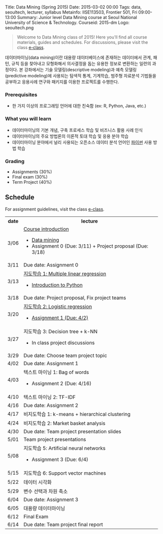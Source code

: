 Title: Data Mining (Spring 2015)
Date: 2015-03-02 00:00
Tags: data, seoultech, lecturer, syllabus
Metainfo: IISE113503, Frontier 501, Fri 09:00-13:00
Summary: Junior level Data Mining course at Seoul National University of Science & Technology.
Courseid: 2015-dm
Logo: seoultech.png

> Welcome to Data Mining class of 2015!
> Here you'll find all course materials, guides and schedules.
> For discussions, please visit the class [e-class](http://eclass.seoultech.ac.kr/).

데이터마이닝(data mining)이란 대용량 데이터베이스에 존재하는 데이터에서 관계, 패턴, 규칙 등을 찾아내고 모형화해서 의사결정을 돕는 유용한 정보로 변환하는 일련의 과정이다.
본 강좌에서는 기술 모델링(descriptive modeling)과 예측 모델링(predictive modeling)에 사용되는 탐색적 통계, 기계학습, 범주형 자료분석 기법들을 공부하고 응용사례 연구와 패키지를 이용한 프로젝트를 수행한다.

### Prerequisites
- 한 가지 이상의 프로그래밍 언어에 대한 친숙함 (ex: R, Python, Java, etc.)

### What you will learn
- 데이터마이닝의 기본 개념, 구축 프로세스 학습 및 비즈니스 활용 사례 인식
- 데이터마이닝의 주요 방법론의 이론적 토대 학습 및 응용 분야 학습
- 데이터마이닝 분야에서 널리 사용되는 오픈소스 데이터 분석 언어인 [파이썬](https://python.org/) 사용 방법 학습

### Grading
- Assignments (30%)
- Final exam (30%)
- Term Project (40%)

## Schedule

For assignment guidelines, visit the class <a href="http://eclass.seoultech.ac.kr">e-class</a>.

<table id="schedule" class="table table-bordered"></td></tr>
<tr><th>date</th><th>lecture</th></tr></td></tr>
<tr><td>3/06</td><td><a href="course-introduction.html">Course introduction</a><ul><li><a href="data-mining.html">Data mining</a><li>Assignment 0 (Due: 3/11) + Project proposal (Due: 3/18)</ul></td></tr>
<tr class="due-date"><td>3/11</td><td>Due date: Assignment 0</td></tr>
<tr><td>3/13</td><td><a href="multiple-linear-regression.html">지도학습 1: Multiple linear regression</a><ul><li><a href="../tips/introduction-to-python.html">Introduction to Python</a></ul></td></tr>
<tr class="due-date"><td>3/18</td><td>Due date: Project proposal, Fix project teams</td></tr>
<tr><td>3/20</td><td><a href="logistic-regression.html">지도학습 2: Logistic regression</a><ul><li><a href="assignments.html#assignment-1-분류기-비교">Assignment 1 (Due: 4/2)</a></ul></td></tr>
<tr><td>3/27</td><td>지도학습 3: Decision tree + k-NN<ul><li>In class project discussions</ul></td></tr>
<tr class="due-date"><td>3/29</td><td>Due date: Choose team project topic</td></tr>
<tr class="due-date"><td>4/02</td><td>Due date: Assignment 1</td></tr>
<tr><td>4/03</td><td>텍스트 마이닝 1: Bag of words<ul><li>Assignment 2 (Due: 4/16)</ul></td></tr>
<tr><td>4/10</td><td>텍스트 마이닝 2: TF-IDF</td></tr>
<tr class="due-date"><td>4/16</td><td>Due date: Assignment 2</td></tr>
<tr><td>4/17</td><td>비지도학습 1: k-means + hierarchical clustering</td></tr>
<tr><td>4/24</td><td>비지도학습 2: Market basket analysis</td></tr>
<tr class="due-date"><td>4/30</td><td>Due date: Team project presentation slides</td></tr>
<tr><td>5/01</td><td>Team project presentations</td></tr>
<tr><td>5/08</td><td>지도학습 5: Artificial neural networks<ul><li>Assignment 3 (Due: 6/4)</ul></td></tr>
<tr><td>5/15</td><td>지도학습 6: Support vector machines</td></tr>
<tr><td>5/22</td><td>데이터 시각화</td></tr>
<tr><td>5/29</td><td>변수 선택과 차원 축소</td></tr>
<tr class="due-date"><td>6/04</td><td>Due date: Assignment 3</td></tr>
<tr><td>6/05</td><td>대용량 데이터마이닝</td></tr>
<tr><td>6/12</td><td>Final Exam</td></tr>
<tr class="due-date"><td>6/14</td><td>Due date: Team project final report</td></tr>
</table>

